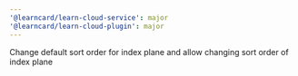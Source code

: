 ```yaml
---
'@learncard/learn-cloud-service': major
'@learncard/learn-cloud-plugin': major
---
```


Change default sort order for index plane and allow changing sort order of index plane
